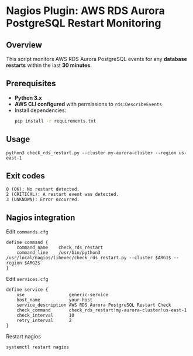 # Nagios Plugin: AWS RDS Aurora PostgreSQL Restart Monitoring

## Overview
This script monitors AWS RDS Aurora PostgreSQL events for any **database restarts** within the last **30 minutes**.

## Prerequisites
- **Python 3.x**
- **AWS CLI configured** with permissions to `rds:DescribeEvents`
- Install dependencies:
  ```bash
  pip install -r requirements.txt
  ```

## Usage
```
python3 check_rds_restart.py --cluster my-aurora-cluster --region us-east-1
```

## Exit codes
```
0 (OK): No restart detected.
2 (CRITICAL): A restart event was detected.
3 (UNKNOWN): Error occurred.
```

## Nagios integration

Edit `commands.cfg`

```
define command {
    command_name    check_rds_restart
    command_line    /usr/bin/python3 /usr/local/nagios/libexec/check_rds_restart.py --cluster $ARG1$ --region $ARG2$
}
```

Edit `services.cfg`
```
define service {
    use                 generic-service
    host_name           your-host
    service_description AWS RDS Aurora PostgreSQL Restart Check
    check_command       check_rds_restart!my-aurora-cluster!us-east-1
    check_interval      10
    retry_interval      2
}
```

Restart nagios
```
systemctl restart nagios
```
